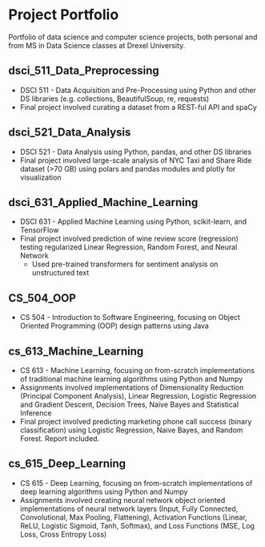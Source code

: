 # Project Portfolio
Portfolio of data science and computer science projects, both personal and from MS in Data Science classes at Drexel University.

## dsci_511_Data_Preprocessing
* DSCI 511 - Data Acquisition and Pre-Processing using Python and other DS libraries (e.g. collections, BeautifulSoup, re, requests)
* Final project involved curating a dataset from a REST-ful API and spaCy

## dsci_521_Data_Analysis
* DSCI 521 - Data Analysis using Python, pandas, and other DS libraries
* Final project involved large-scale analysis of NYC Taxi and Share Ride dataset (>70 GB) using polars and pandas modules and plotly for visualization

## dsci_631_Applied_Machine_Learning
* DSCI 631 - Applied Machine Learning using Python, scikit-learn, and TensorFlow
* Final project involved prediction of wine review score (regression) testing regularized Linear Regression, Random Forest, and Neural Network
    * Used pre-trained transformers for sentiment analysis on unstructured text

## CS_504_OOP
* CS 504 - Introduction to Software Engineering, focusing on Object Oriented Programming (OOP) design patterns using Java

## cs_613_Machine_Learning
* CS 613 - Machine Learning, focusing on from-scratch implementations of traditional machine learning algorithms using Python and Numpy
* Assignments involved implementations of Dimensionality Reduction (Principal Component Analysis), Linear Regression, Logistic Regression and Gradient Descent, Decision Trees, Naive Bayes and Statistical Inference
* Final project involved predicting marketing phone call success (binary classification) using Logistic Regression, Naive Bayes, and Random Forest. Report included.

## cs_615_Deep_Learning
* CS 615 - Deep Learning, focusing on from-scratch implementations of deep learning algorithms using Python and Numpy
* Assignments involved creating neural network object oriented implementations of neural network layers (Input, Fully Connected, Convolutional, Max Pooling, Flattening), Activation Functions (Linear, ReLU, Logistic Sigmoid, Tanh, Softmax), and Loss Functions (MSE, Log Loss, Cross Entropy Loss)
